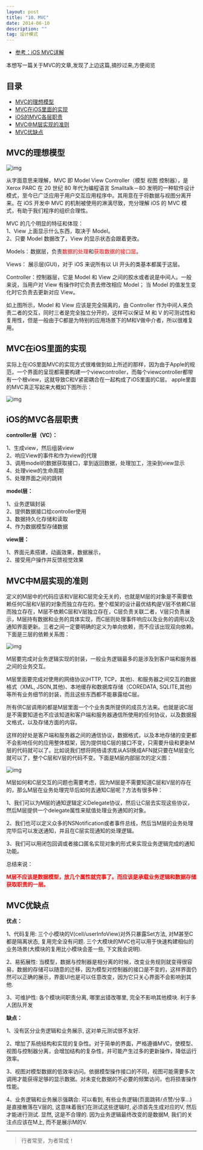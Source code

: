 ```yaml
---
layout: post
title: "10、MVC"
date: 2014-06-10
description: ""
tag: 设计模式
---
```



- [参考：iOS MVC详解](https://www.jianshu.com/p/91f5ae9ca0cb)

<span>本想写一篇关于MVC的文章,发现了上边这篇,摘抄过来,方便阅览</span>



## 目录

* [MVC的理想模型](#content1)
* [MVC在iOS里面的实现](#content2)
* [iOS的MVC各层职责](#content2)
* [MVC中M层实现的准则](#content2)
* [MVC优缺点](#content2)



<!-- ************************************************ -->
## <a id="content1">MVC的理想模型</a>
<img src="/images/DesignPatterns/mvc1.png" alt="img">

从字面意思来理解，MVC 即 Model View Controller（模型 视图 控制器），是 Xerox PARC 在 20 世纪 80 年代为编程语言 Smalltalk－80 发明的一种软件设计模式，至今已广泛应用于用户交互应用程序中。其用意在于将数据与视图分离开来。在 iOS 开发中 MVC 的机制被使用的淋漓尽致，充分理解 iOS 的 MVC 模式，有助于我们程序的组织合理性。

MVC 的几个明显的特征和体现：     
1、View 上面显示什么东西，取决于 Model。   
2、只要 Model 数据改了，View 的显示状态会跟着更改。    

Models： 数据层，负责<span style="color:red">数据的处理</span>和<span style="color:red">获取数据的接口层</span>。   

Views： 展示层(GUI)，对于 iOS 来说所有以 UI 开头的类基本都属于这层。     

Controller：控制器层，它是 Model 和 View 之间的胶水或者说是中间人。一般来说，当用户对 View 有操作时它负责去修改相应 Model；
当 Model 的值发生变化时它负责去更新对应 View。

如上图所示，Model 和 View 应该是完全隔离的，由 Controller 作为中间人来负责二者的交互，同时三者是完全独立分开的，这样可以保证 M 和 V 的可测试性和复用性，但是一般由于C都是为特别的应用场景下的M和V做中介者，所以很难复用。


<!-- ************************************************ -->
## <a id="content2">MVC在iOS里面的实现</a>

实际上在iOS里面MVC的实现方式很难做到如上所述的那样，因为由于Apple的规范，一个界面的呈现都需要构建一个viewcontroller，而每个viewcontroller都带有一个根view，这就导致C和V紧密耦合在一起构成了iOS里面的C层。
apple里面的MVC真正写起来大概如下图所示：

<img src="/images/DesignPatterns/mvc2.png" alt="img">


<!-- ************************************************ -->
## <a id="content3">iOS的MVC各层职责</a>

**controller层（VC）：**

1、生成view，然后组装view     
2、响应View的事件和作为view的代理     
3、调用model的数据获取接口，拿到返回数据，处理加工，渲染到view显示     
4、处理view的生命周期     
5、处理界面之间的跳转     

**model层：**

1、业务逻辑封装    
2、提供数据接口给controller使用    
3、数据持久化存储和读取    
4、作为数据模型存储数据    

**view层：**

1、界面元素搭建，动画效果，数据展示，     
2、接受用户操作并反馈视觉效果     



<!-- ************************************************ -->
## <a id="content4">MVC中M层实现的准则</a>

定义的M层中的代码应该和V层和C层完全无关的，也就是M层的对象是不需要依赖任何C层和V层的对象而独立存在的。整个框架的设计最优结构是V层不依赖C层而独立存在，M层不依赖C层和V层独立存在，C层负责关联二者，V层只负责展示，M层持有数据和业务的具体实现，而C层则处理事件响应以及业务的调用以及通知界面更新。三者之间一定要明确的定义为单向依赖，而不应该出现双向依赖。下面是三层的依赖关系图：

<img src="/images/DesignPatterns/mvc3.png" alt="img">

M层要完成对业务逻辑实现的封装，一般业务逻辑最多的是涉及到客户端和服务器之间的业务交互。 

M层里面要完成对使用的网络协议(HTTP, TCP，其他)、和服务器之间交互的数据格式（XML, JSON,其他)、本地缓存和数据库存储（COREDATA, SQLITE,其他)等所有业务细节的封装，而且这些东西都不能暴露给C层。    

所有供C层调用的都是M层里面一个个业务类所提供的成员方法来。也就是说C层是不需要知道也不应该知道和客户端和服务器通信所使用的任何协议，以及数据报文格式，以及存储方面的内容。

这样的好处是客户端和服务器之间的通信协议，数据格式，以及本地存储的变更都不会影响任何的应用整体框架，因为提供给C层的接口不变，只需要升级和更新M层的代码就可以了。比如说我们想将网络请求库从ASI换成AFN就只要在M层变化就可以了，整个C层和V层的代码不变。下面是M层内部层次的定义图：     

<img src="/images/DesignPatterns/mvc4.png" alt="img">


M层如何和C层交互的问题也需要考虑，因为M层是不需要知道C层和V层的存在的，那么M层在业务处理完毕后如何去通知C层呢？方法有很多种：

1、我们可以为M层的通知逻辑定义Delegate协议，然后让C层去实现这些协议，然后M层提供一个delegate属性来赋值处理业务通知的对象。

2、我们也可以定义众多的NSNotification或者事件总线，然后当M层的业务处理完毕后可以发送通知，并且在C层实现通知的处理逻辑。

3、我们可以用闭包回调或者接口匿名实现对象的形式来实现业务逻辑完成的通知功能。

总结来说：

<span style="color:red;font-weight:bold">M层不应该是数据模型，放几个属性就完事了。而应该是承载业务逻辑和数据存储获取职责的一层。</span>


<!-- ************************************************ -->
## <a id="content5">MVC优缺点</a>

**优点：**

1、代码复用: 三个小模块的V(cell/userInfoView)对外只暴露Set方法, 对M甚至C都是隔离状态, 复用完全没有问题. 三个大模块的MVC也可以用于快速构建相似的业务场景(大模块的复用比小模块会差一些, 下文我会说明).

2、易拓展性: 当模型，数据与控制器是相分离的时候，改变业务规则就变得很容易，数据的存储可以随意的迁移，因为模型对控制器的接口是不变的，这样界面仍然可以正确的展示，界面UI也是可以任意改变，因为它只关心界面不会影响到其他.

3、可维护性: 各个模块间职责分离, 哪里出错改哪里, 完全不影响其他模块. 利于多人团队开发


**缺点：**

1、没有区分业务逻辑和业务展示, 这对单元测试很不友好.

2、增加了系统结构和实现的复杂性。对于简单的界面，严格遵循MVC，使模型、视图与控制器分离，会增加结构的复杂性，并可能产生过多的更新操作，降低运行效率。

3、视图对模型数据的低效率访问。依据模型操作接口的不同，视图可能需要多次调用才能获得足够的显示数据。对未变化数据的不必要的频繁访问，也将损害操作性能。

4、业务逻辑和业务展示强耦合: 可以看到, 有些业务逻辑(页面跳转/点赞/分享…)是直接散落在V层的, 这意味着我们在测试这些逻辑时, 必须首先生成对应的V, 然后才能进行测试. 显然, 这是不合理的. 因为业务逻辑最终改变的是数据M, 我们的关注点应该在M上, 而不是展示M的V.






----------
>  行者常至，为者常成！


